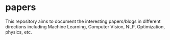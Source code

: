 # papers
This repository aims to document the interesting papers/blogs in different directions including Machine Learning, Computer Vision, NLP, Optimization, physics, etc.
